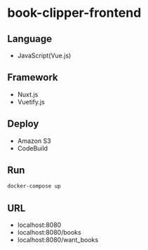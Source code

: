 # book-clipper-frontend

## Language
- JavaScript(Vue.js)

## Framework
- Nuxt.js
- Vuetify.js

## Deploy
- Amazon S3
- CodeBuild

## Run

```bash
docker-compose up
```

## URL
- localhost:8080
- localhost:8080/books
- localhost:8080/want_books

